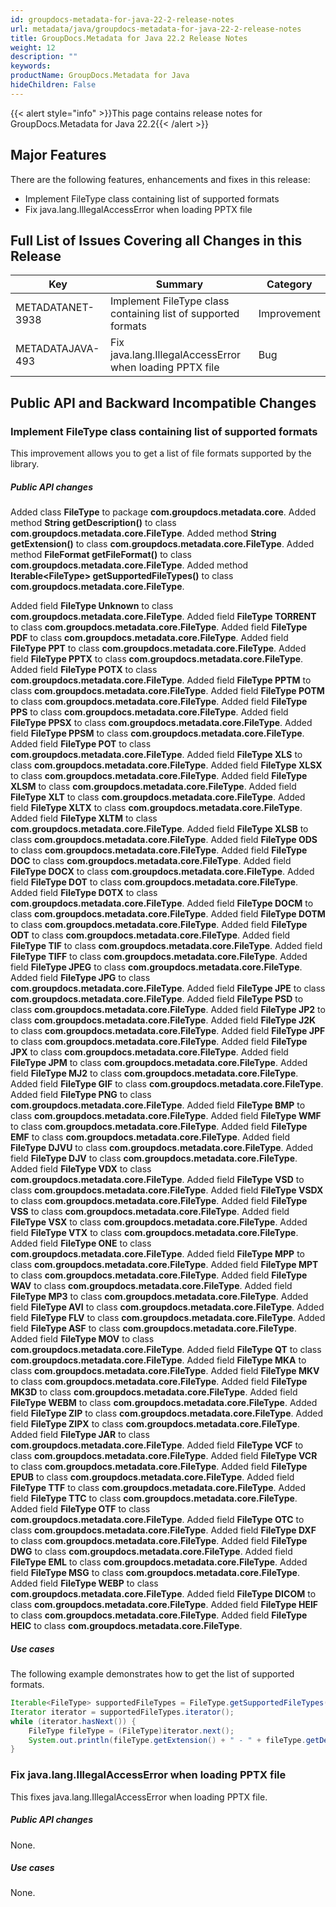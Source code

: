 ```yaml
---
id: groupdocs-metadata-for-java-22-2-release-notes
url: metadata/java/groupdocs-metadata-for-java-22-2-release-notes
title: GroupDocs.Metadata for Java 22.2 Release Notes
weight: 12
description: ""
keywords: 
productName: GroupDocs.Metadata for Java
hideChildren: False
---
```

{{< alert style="info" >}}This page contains release notes for GroupDocs.Metadata for Java 22.2{{< /alert >}}

## Major Features


There are the following features, enhancements and fixes in this release:

*   Implement FileType class containing list of supported formats
*   Fix java.lang.IllegalAccessError when loading PPTX file

## Full List of Issues Covering all Changes in this Release

| Key | Summary | Category |
| --- | --- | --- |
| METADATANET-3938 | Implement FileType class containing list of supported formats | Improvement |
| METADATAJAVA-493 | Fix java.lang.IllegalAccessError when loading PPTX file | Bug |



## Public API and Backward Incompatible Changes

### Implement FileType class containing list of supported formats

This improvement allows you to get a list of file formats supported by the library.

##### Public API changes

Added class **FileType** to package **com.groupdocs.metadata.core**.
Added method **String getDescription()** to class **com.groupdocs.metadata.core.FileType**.
Added method **String getExtension()** to class **com.groupdocs.metadata.core.FileType**.
Added method **FileFormat getFileFormat()** to class **com.groupdocs.metadata.core.FileType**.
Added method **Iterable\<FileType\> getSupportedFileTypes()** to class **com.groupdocs.metadata.core.FileType**.

Added field **FileType Unknown** to class **com.groupdocs.metadata.core.FileType**.
Added field **FileType TORRENT** to class **com.groupdocs.metadata.core.FileType**.
Added field **FileType PDF** to class **com.groupdocs.metadata.core.FileType**.
Added field **FileType PPT** to class **com.groupdocs.metadata.core.FileType**.
Added field **FileType PPTX** to class **com.groupdocs.metadata.core.FileType**.
Added field **FileType POTX** to class **com.groupdocs.metadata.core.FileType**.
Added field **FileType PPTM** to class **com.groupdocs.metadata.core.FileType**.
Added field **FileType POTM** to class **com.groupdocs.metadata.core.FileType**.
Added field **FileType PPS** to class **com.groupdocs.metadata.core.FileType**.
Added field **FileType PPSX** to class **com.groupdocs.metadata.core.FileType**.
Added field **FileType PPSM** to class **com.groupdocs.metadata.core.FileType**.
Added field **FileType POT** to class **com.groupdocs.metadata.core.FileType**.
Added field **FileType XLS** to class **com.groupdocs.metadata.core.FileType**.
Added field **FileType XLSX** to class **com.groupdocs.metadata.core.FileType**.
Added field **FileType XLSM** to class **com.groupdocs.metadata.core.FileType**.
Added field **FileType XLT** to class **com.groupdocs.metadata.core.FileType**.
Added field **FileType XLTX** to class **com.groupdocs.metadata.core.FileType**.
Added field **FileType XLTM** to class **com.groupdocs.metadata.core.FileType**.
Added field **FileType XLSB** to class **com.groupdocs.metadata.core.FileType**.
Added field **FileType ODS** to class **com.groupdocs.metadata.core.FileType**.
Added field **FileType DOC** to class **com.groupdocs.metadata.core.FileType**.
Added field **FileType DOCX** to class **com.groupdocs.metadata.core.FileType**.
Added field **FileType DOT** to class **com.groupdocs.metadata.core.FileType**.
Added field **FileType DOTX** to class **com.groupdocs.metadata.core.FileType**.
Added field **FileType DOCM** to class **com.groupdocs.metadata.core.FileType**.
Added field **FileType DOTM** to class **com.groupdocs.metadata.core.FileType**.
Added field **FileType ODT** to class **com.groupdocs.metadata.core.FileType**.
Added field **FileType TIF** to class **com.groupdocs.metadata.core.FileType**.
Added field **FileType TIFF** to class **com.groupdocs.metadata.core.FileType**.
Added field **FileType JPEG** to class **com.groupdocs.metadata.core.FileType**.
Added field **FileType JPG** to class **com.groupdocs.metadata.core.FileType**.
Added field **FileType JPE** to class **com.groupdocs.metadata.core.FileType**.
Added field **FileType PSD** to class **com.groupdocs.metadata.core.FileType**.
Added field **FileType JP2** to class **com.groupdocs.metadata.core.FileType**.
Added field **FileType J2K** to class **com.groupdocs.metadata.core.FileType**.
Added field **FileType JPF** to class **com.groupdocs.metadata.core.FileType**.
Added field **FileType JPX** to class **com.groupdocs.metadata.core.FileType**.
Added field **FileType JPM** to class **com.groupdocs.metadata.core.FileType**.
Added field **FileType MJ2** to class **com.groupdocs.metadata.core.FileType**.
Added field **FileType GIF** to class **com.groupdocs.metadata.core.FileType**.
Added field **FileType PNG** to class **com.groupdocs.metadata.core.FileType**.
Added field **FileType BMP** to class **com.groupdocs.metadata.core.FileType**.
Added field **FileType WMF** to class **com.groupdocs.metadata.core.FileType**.
Added field **FileType EMF** to class **com.groupdocs.metadata.core.FileType**.
Added field **FileType DJVU** to class **com.groupdocs.metadata.core.FileType**.
Added field **FileType DJV** to class **com.groupdocs.metadata.core.FileType**.
Added field **FileType VDX** to class **com.groupdocs.metadata.core.FileType**.
Added field **FileType VSD** to class **com.groupdocs.metadata.core.FileType**.
Added field **FileType VSDX** to class **com.groupdocs.metadata.core.FileType**.
Added field **FileType VSS** to class **com.groupdocs.metadata.core.FileType**.
Added field **FileType VSX** to class **com.groupdocs.metadata.core.FileType**.
Added field **FileType VTX** to class **com.groupdocs.metadata.core.FileType**.
Added field **FileType ONE** to class **com.groupdocs.metadata.core.FileType**.
Added field **FileType MPP** to class **com.groupdocs.metadata.core.FileType**.
Added field **FileType MPT** to class **com.groupdocs.metadata.core.FileType**.
Added field **FileType WAV** to class **com.groupdocs.metadata.core.FileType**.
Added field **FileType MP3** to class **com.groupdocs.metadata.core.FileType**.
Added field **FileType AVI** to class **com.groupdocs.metadata.core.FileType**.
Added field **FileType FLV** to class **com.groupdocs.metadata.core.FileType**.
Added field **FileType ASF** to class **com.groupdocs.metadata.core.FileType**.
Added field **FileType MOV** to class **com.groupdocs.metadata.core.FileType**.
Added field **FileType QT** to class **com.groupdocs.metadata.core.FileType**.
Added field **FileType MKA** to class **com.groupdocs.metadata.core.FileType**.
Added field **FileType MKV** to class **com.groupdocs.metadata.core.FileType**.
Added field **FileType MK3D** to class **com.groupdocs.metadata.core.FileType**.
Added field **FileType WEBM** to class **com.groupdocs.metadata.core.FileType**.
Added field **FileType ZIP** to class **com.groupdocs.metadata.core.FileType**.
Added field **FileType ZIPX** to class **com.groupdocs.metadata.core.FileType**.
Added field **FileType JAR** to class **com.groupdocs.metadata.core.FileType**.
Added field **FileType VCF** to class **com.groupdocs.metadata.core.FileType**.
Added field **FileType VCR** to class **com.groupdocs.metadata.core.FileType**.
Added field **FileType EPUB** to class **com.groupdocs.metadata.core.FileType**.
Added field **FileType TTF** to class **com.groupdocs.metadata.core.FileType**.
Added field **FileType TTC** to class **com.groupdocs.metadata.core.FileType**.
Added field **FileType OTF** to class **com.groupdocs.metadata.core.FileType**.
Added field **FileType OTC** to class **com.groupdocs.metadata.core.FileType**.
Added field **FileType DXF** to class **com.groupdocs.metadata.core.FileType**.
Added field **FileType DWG** to class **com.groupdocs.metadata.core.FileType**.
Added field **FileType EML** to class **com.groupdocs.metadata.core.FileType**.
Added field **FileType MSG** to class **com.groupdocs.metadata.core.FileType**.
Added field **FileType WEBP** to class **com.groupdocs.metadata.core.FileType**.
Added field **FileType DICOM** to class **com.groupdocs.metadata.core.FileType**.
Added field **FileType HEIF** to class **com.groupdocs.metadata.core.FileType**.
Added field **FileType HEIC** to class **com.groupdocs.metadata.core.FileType**.

##### Use cases

The following example demonstrates how to get the list of supported formats.

```java
Iterable<FileType> supportedFileTypes = FileType.getSupportedFileTypes();
Iterator iterator = supportedFileTypes.iterator();      
while (iterator.hasNext()) {
    FileType fileType = (FileType)iterator.next();
    System.out.println(fileType.getExtension() + " - " + fileType.getDescription());
}
```

### Fix java.lang.IllegalAccessError when loading PPTX file

This fixes java.lang.IllegalAccessError when loading PPTX file.

##### Public API changes

None.

##### Use cases

None.
